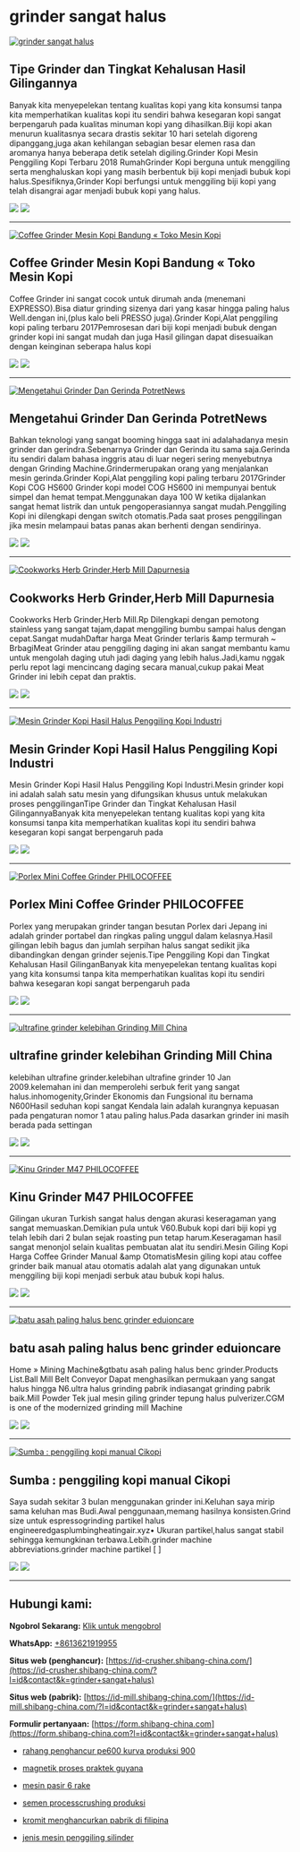 # grinder sangat halus

<a href="https://swt.shibang-china.com/?l=id&img&k=grinder+sangat+halus" target="_blank">![grinder sangat halus](http://static.shibang-china.com/all-800x300/825.jpg)</a>

## Tipe Grinder dan Tingkat Kehalusan Hasil Gilingannya
Banyak kita menyepelekan tentang kualitas kopi yang kita konsumsi tanpa kita memperhatikan kualitas kopi itu sendiri bahwa kesegaran kopi sangat berpengaruh pada kualitas minuman kopi yang dihasilkan.Biji kopi akan menurun kualitasnya secara drastis sekitar 10 hari setelah digoreng dipanggang,juga akan kehilangan sebagian besar elemen rasa dan aromanya hanya beberapa detik setelah digiling.Grinder Kopi Mesin Penggiling Kopi Terbaru 2018 RumahGrinder Kopi berguna untuk menggiling serta menghaluskan kopi yang masih berbentuk biji kopi menjadi bubuk kopi halus.Spesifiknya,Grinder Kopi berfungsi untuk menggiling biji kopi yang telah disangrai agar menjadi bubuk kopi yang halus.


<a href="https://whatsapp.shibangsoft.com/WhatsApp.php" target="_blank" title="WhatsApp">![](http://static.shibang-china.com/icon/whatsapp.png)</a> <a href="https://swt.shibang-china.com/?l=id&icon&k=grinder+sangat+halus" target="_blank">![](http://static.shibang-china.com/icon/chat-id.png)</a>

---

<a href="https://swt.shibang-china.com/?l=id&img&k=grinder+sangat+halus" target="_blank">![Coffee Grinder Mesin Kopi Bandung « Toko Mesin Kopi](http://static.shibang-china.com/all-800x300/1303.jpg)</a>

## Coffee Grinder Mesin Kopi Bandung « Toko Mesin Kopi
Coffee Grinder ini sangat cocok untuk dirumah anda (menemani EXPRESSO).Bisa diatur grinding sizenya dari yang kasar hingga paling halus Well.dengan ini,(plus kalo beli PRESSO juga).Grinder Kopi,Alat penggiling kopi paling terbaru 2017Pemrosesan dari biji kopi menjadi bubuk dengan grinder kopi ini sangat mudah dan juga Hasil gilingan dapat disesuaikan dengan keinginan seberapa halus kopi


<a href="https://whatsapp.shibangsoft.com/WhatsApp.php" target="_blank" title="WhatsApp">![](http://static.shibang-china.com/icon/whatsapp.png)</a> <a href="https://swt.shibang-china.com/?l=id&icon&k=grinder+sangat+halus" target="_blank">![](http://static.shibang-china.com/icon/chat-id.png)</a>

---

<a href="https://swt.shibang-china.com/?l=id&img&k=grinder+sangat+halus" target="_blank">![Mengetahui Grinder Dan Gerinda PotretNews](http://static.shibang-china.com/all-800x300/488.jpg)</a>

## Mengetahui Grinder Dan Gerinda PotretNews
Bahkan teknologi yang sangat booming hingga saat ini adalahadanya mesin grinder dan gerindra.Sebenarnya Grinder dan Gerinda itu sama saja.Gerinda itu sendiri dalam bahasa inggris atau di luar negeri sering menyebutnya dengan Grinding Machine.Grindermerupakan orang yang menjalankan mesin gerinda.Grinder Kopi,Alat penggiling kopi paling terbaru 2017Grinder Kopi COG HS600 Grinder kopi model COG HS600 ini mempunyai bentuk simpel dan hemat tempat.Menggunakan daya 100 W ketika dijalankan sangat hemat listrik dan untuk pengoperasiannya sangat mudah.Penggiling Kopi ini dilengkapi dengan switch otomatis.Pada saat proses penggilingan jika mesin melampaui batas panas akan berhenti dengan sendirinya.


<a href="https://whatsapp.shibangsoft.com/WhatsApp.php" target="_blank" title="WhatsApp">![](http://static.shibang-china.com/icon/whatsapp.png)</a> <a href="https://swt.shibang-china.com/?l=id&icon&k=grinder+sangat+halus" target="_blank">![](http://static.shibang-china.com/icon/chat-id.png)</a>

---

<a href="https://swt.shibang-china.com/?l=id&img&k=grinder+sangat+halus" target="_blank">![Cookworks Herb Grinder,Herb Mill Dapurnesia](http://static.shibang-china.com/all-800x300/1010.jpg)</a>

## Cookworks Herb Grinder,Herb Mill Dapurnesia
Cookworks Herb Grinder,Herb Mill.Rp Dilengkapi dengan pemotong stainless yang sangat tajam,dapat menggiling bumbu sampai halus dengan cepat.Sangat mudahDaftar harga Meat Grinder terlaris &amp termurah ~ BrbagiMeat Grinder atau penggiling daging ini akan sangat membantu kamu untuk mengolah daging utuh jadi daging yang lebih halus.Jadi,kamu nggak perlu repot lagi mencincang daging secara manual,cukup pakai Meat Grinder ini lebih cepat dan praktis.


<a href="https://whatsapp.shibangsoft.com/WhatsApp.php" target="_blank" title="WhatsApp">![](http://static.shibang-china.com/icon/whatsapp.png)</a> <a href="https://swt.shibang-china.com/?l=id&icon&k=grinder+sangat+halus" target="_blank">![](http://static.shibang-china.com/icon/chat-id.png)</a>

---

<a href="https://swt.shibang-china.com/?l=id&img&k=grinder+sangat+halus" target="_blank">![Mesin Grinder Kopi Hasil Halus Penggiling Kopi Industri](http://static.shibang-china.com/all-800x300/858.jpg)</a>

## Mesin Grinder Kopi Hasil Halus Penggiling Kopi Industri
Mesin Grinder Kopi Hasil Halus Penggiling Kopi Industri.Mesin grinder kopi ini adalah salah satu mesin yang difungsikan khusus untuk melakukan proses penggilinganTipe Grinder dan Tingkat Kehalusan Hasil GilingannyaBanyak kita menyepelekan tentang kualitas kopi yang kita konsumsi tanpa kita memperhatikan kualitas kopi itu sendiri bahwa kesegaran kopi sangat berpengaruh pada


<a href="https://whatsapp.shibangsoft.com/WhatsApp.php" target="_blank" title="WhatsApp">![](http://static.shibang-china.com/icon/whatsapp.png)</a> <a href="https://swt.shibang-china.com/?l=id&icon&k=grinder+sangat+halus" target="_blank">![](http://static.shibang-china.com/icon/chat-id.png)</a>

---

<a href="https://swt.shibang-china.com/?l=id&img&k=grinder+sangat+halus" target="_blank">![Porlex Mini Coffee Grinder PHILOCOFFEE](http://static.shibang-china.com/all-800x300/191.jpg)</a>

## Porlex Mini Coffee Grinder PHILOCOFFEE
Porlex yang merupakan grinder tangan besutan Porlex dari Jepang ini adalah grinder portabel dan ringkas paling unggul dalam kelasnya.Hasil gilingan lebih bagus dan jumlah serpihan halus sangat sedikit jika dibandingkan dengan grinder sejenis.Tipe Penggiling Kopi dan Tingkat Kehalusan Hasil GilinganBanyak kita menyepelekan tentang kualitas kopi yang kita konsumsi tanpa kita memperhatikan kualitas kopi itu sendiri bahwa kesegaran kopi sangat berpengaruh pada


<a href="https://whatsapp.shibangsoft.com/WhatsApp.php" target="_blank" title="WhatsApp">![](http://static.shibang-china.com/icon/whatsapp.png)</a> <a href="https://swt.shibang-china.com/?l=id&icon&k=grinder+sangat+halus" target="_blank">![](http://static.shibang-china.com/icon/chat-id.png)</a>

---

<a href="https://swt.shibang-china.com/?l=id&img&k=grinder+sangat+halus" target="_blank">![ultrafine grinder kelebihan Grinding Mill China](http://static.shibang-china.com/all-800x300/948.jpg)</a>

## ultrafine grinder kelebihan Grinding Mill China
kelebihan ultrafine grinder.kelebihan ultrafine grinder 10 Jan 2009.kelemahan ini dan memperolehi serbuk ferit yang sangat halus.inhomogenity,Grinder Ekonomis dan Fungsional itu bernama N600Hasil seduhan kopi sangat Kendala lain adalah kurangnya kepuasan pada pengaturan nomor 1 atau paling halus.Pada dasarkan grinder ini masih berada pada settingan


<a href="https://whatsapp.shibangsoft.com/WhatsApp.php" target="_blank" title="WhatsApp">![](http://static.shibang-china.com/icon/whatsapp.png)</a> <a href="https://swt.shibang-china.com/?l=id&icon&k=grinder+sangat+halus" target="_blank">![](http://static.shibang-china.com/icon/chat-id.png)</a>

---

<a href="https://swt.shibang-china.com/?l=id&img&k=grinder+sangat+halus" target="_blank">![Kinu Grinder M47 PHILOCOFFEE](http://static.shibang-china.com/all-800x300/758.jpg)</a>

## Kinu Grinder M47 PHILOCOFFEE
Gilingan ukuran Turkish sangat halus dengan akurasi keseragaman yang sangat memuaskan.Demikian pula untuk V60.Bubuk kopi dari biji kopi yg telah lebih dari 2 bulan sejak roasting pun tetap harum.Keseragaman hasil sangat menonjol selain kualitas pembuatan alat itu sendiri.Mesin Giling Kopi Harga Coffee Grinder Manual &amp OtomatisMesin giling kopi atau coffee grinder baik manual atau otomatis adalah alat yang digunakan untuk menggiling biji kopi menjadi serbuk atau bubuk kopi halus.


<a href="https://whatsapp.shibangsoft.com/WhatsApp.php" target="_blank" title="WhatsApp">![](http://static.shibang-china.com/icon/whatsapp.png)</a> <a href="https://swt.shibang-china.com/?l=id&icon&k=grinder+sangat+halus" target="_blank">![](http://static.shibang-china.com/icon/chat-id.png)</a>

---

<a href="https://swt.shibang-china.com/?l=id&img&k=grinder+sangat+halus" target="_blank">![batu asah paling halus benc grinder eduioncare](http://static.shibang-china.com/all-800x300/1208.jpg)</a>

## batu asah paling halus benc grinder eduioncare
Home » Mining Machine&gtbatu asah paling halus benc grinder.Products List.Ball Mill Belt Conveyor Dapat menghasilkan permukaan yang sangat halus hingga N6.ultra halus grinding pabrik indiasangat grinding pabrik baik.Mill Powder Tek jual mesin giling grinder tepung halus pulverizer.CGM is one of the modernized grinding mill Machine


<a href="https://whatsapp.shibangsoft.com/WhatsApp.php" target="_blank" title="WhatsApp">![](http://static.shibang-china.com/icon/whatsapp.png)</a> <a href="https://swt.shibang-china.com/?l=id&icon&k=grinder+sangat+halus" target="_blank">![](http://static.shibang-china.com/icon/chat-id.png)</a>

---

<a href="https://swt.shibang-china.com/?l=id&img&k=grinder+sangat+halus" target="_blank">![Sumba : penggiling kopi manual Cikopi](http://static.shibang-china.com/all-800x300/327.jpg)</a>

## Sumba : penggiling kopi manual Cikopi
Saya sudah sekitar 3 bulan menggunakan grinder ini.Keluhan saya mirip sama keluhan mas Budi.Awal penggunaan,memang hasilnya konsisten.Grind size untuk espressogrinding partikel halus engineeredgasplumbingheatingair.xyz• Ukuran partikel,halus sangat stabil sehingga kemungkinan terbawa.Lebih.grinder machine abbreviations.grinder machine partikel [ ]


<a href="https://whatsapp.shibangsoft.com/WhatsApp.php" target="_blank" title="WhatsApp">![](http://static.shibang-china.com/icon/whatsapp.png)</a> <a href="https://swt.shibang-china.com/?l=id&icon&k=grinder+sangat+halus" target="_blank">![](http://static.shibang-china.com/icon/chat-id.png)</a>

---
## Hubungi kami:

**Ngobrol Sekarang:** [Klik untuk mengobrol](https://swt.shibang-china.com?l=id&contact&k=grinder+sangat+halus)

**WhatsApp:**  [+8613621919955](https://whatsapp.shibangsoft.com/WhatsApp.php)

**Situs web (penghancur):** [https://id-crusher.shibang-china.com/](https://id-crusher.shibang-china.com/?l=id&contact&k=grinder+sangat+halus)

**Situs web (pabrik):** [https://id-mill.shibang-china.com/](https://id-mill.shibang-china.com/?l=id&contact&k=grinder+sangat+halus)

**Formulir pertanyaan:** [https://form.shibang-china.com](https://form.shibang-china.com?l=id&contact&k=grinder+sangat+halus)

* [rahang penghancur pe600 kurva produksi 900](../40/rahang%20penghancur%20pe600%20kurva%20produksi%20900.md)

* [magnetik proses praktek guyana](../40/magnetik%20proses%20praktek%20guyana.md)

* [mesin pasir 6 rake](../40/mesin%20pasir%206%20rake.md)

* [semen processcrushing produksi](../33/semen%20processcrushing%20produksi.md)

* [kromit menghancurkan pabrik di filipina](../40/kromit%20menghancurkan%20pabrik%20di%20filipina.md)

* [jenis mesin penggiling silinder](../32/jenis%20mesin%20penggiling%20silinder.md)
